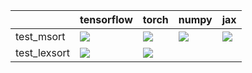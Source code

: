 |              | tensorflow                                                                                                                                                                         | torch                                                                                                                                                                              | numpy                                                                                                                                                   | jax                                                                                                                                                     |
|:-------------|:-----------------------------------------------------------------------------------------------------------------------------------------------------------------------------------|:-----------------------------------------------------------------------------------------------------------------------------------------------------------------------------------|:--------------------------------------------------------------------------------------------------------------------------------------------------------|:--------------------------------------------------------------------------------------------------------------------------------------------------------|
| test_msort   | <a href="https://github.com/unifyai/ivy/actions/" rel="noopener noreferrer" target="_blank"><img src=https://img.shields.io/badge/-success-success></a>                            | <a href="null" rel="noopener noreferrer" target="_blank"><img src=https://img.shields.io/badge/-failure-red></a>                                                                   | <a href="https://github.com/unifyai/ivy/actions/" rel="noopener noreferrer" target="_blank"><img src=https://img.shields.io/badge/-success-success></a> | <a href="https://github.com/unifyai/ivy/actions/" rel="noopener noreferrer" target="_blank"><img src=https://img.shields.io/badge/-success-success></a> |
| test_lexsort | <a href="https://github.com/unifyai/ivy/actions/runs/4389147101/jobs/7686422328" rel="noopener noreferrer" target="_blank"><img src=https://img.shields.io/badge/-failure-red></a> | <a href="https://github.com/unifyai/ivy/actions/runs/4302817322/jobs/7501800709" rel="noopener noreferrer" target="_blank"><img src=https://img.shields.io/badge/-failure-red></a> |                                                                                                                                                         |                                                                                                                                                         |